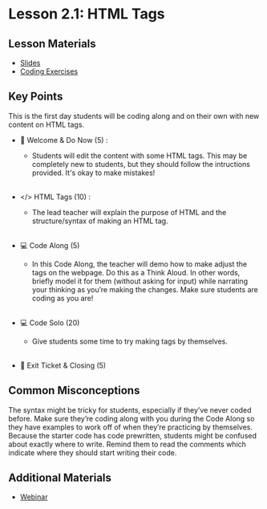 # Lesson 2.1: HTML Tags

## Lesson Materials
- [Slides](https://docs.google.com/presentation/d/1y8TuHrmh653oJLUQUb2xMT9pdtCr_xFHVFfe2KlGPN8/edit#slide=id.g25568954689_1_7)
- [Coding Exercises](https://github.com/itscodenation/int-u2l1-23-24-exercises)

## Key Points
This is the first day students will be coding along and on their own with new content on HTML tags.

- 👋 Welcome & Do Now (5) : 
    -  Students will edit the content with some HTML tags. This may be completely new to students, but they should follow the intructions provided. It's okay to make mistakes! <br><br>

- </> HTML Tags (10) : 
    - The lead teacher will explain the purpose of HTML and the structure/syntax of making an HTML tag.<br><br>

- 💻 Code Along (5)
    - In this Code Along, the teacher will demo how to make adjust the tags on the webpage. Do this as a Think Aloud. In other words, briefly model it for them (without asking for input) while narrating your thinking as you’re making the changes. Make sure students are coding as you are! <br><br>

- 💻 Code Solo (20)
    - Give students some time to try making tags by themselves. <br><br>

- 👋 Exit Ticket & Closing (5)


## Common Misconceptions
The syntax might be tricky for students, especially if they’ve never coded before. Make sure they’re coding along with you during the Code Along so they have examples to work off of when they’re practicing by themselves. Because the starter code has code prewritten, students might be confused about exactly where to write. Remind them to read the comments which indicate where they should start writing their code. 


## Additional Materials
- [Webinar](https://www.youtube.com/watch?v=ptlI_GzO3tE&list=PL4VFcrnj9w8eOxpaJ52C5IMcSWXmoOzH6&index=7&t=0s)

